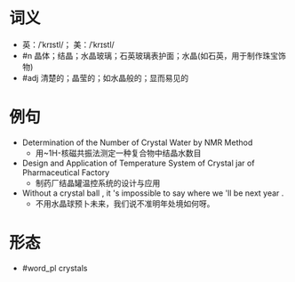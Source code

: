 # 词义
- 英：/ˈkrɪstl/； 美：/ˈkrɪstl/
- #n 晶体；结晶；水晶玻璃；石英玻璃表护面；水晶(如石英，用于制作珠宝饰物)
- #adj 清楚的；晶莹的；如水晶般的；显而易见的
# 例句
- Determination of the Number of Crystal Water by NMR Method
	- 用~1H-核磁共振法测定一种复合物中结晶水数目
- Design and Application of Temperature System of Crystal jar of Pharmaceutical Factory
	- 制药厂结晶罐温控系统的设计与应用
- Without a crystal ball , it 's impossible to say where we 'll be next year .
	- 不用水晶球预卜未来，我们说不准明年处境如何呀。
# 形态
- #word_pl crystals
